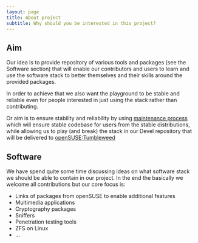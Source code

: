 ```yaml
---
layout: page
title: About project
subtitle: Why should you be interested in this project?
---
```


Aim
---

Our idea is to provide repository of various tools and packages (see the
Software section) that will enable our contributors and users to learn and use
the software stack to better themselves and their skills around the provided
packages.

In order to achieve that we also want the playground to be stable and reliable
even for people interested in just using the stack rather than contributing.

Or aim is to ensure stability and reliability by using [maintenance process](https://en.opensuse.org/openSUSE:Maintenance_update_process)
which will ensure stable codebase for users from the stable distributions,
while allowing us to play (and break) the stack in our Devel repository that will
be delivered to [openSUSE:Tumbleweed](https://en.opensuse.org/Portal:Tumbleweed)

Software
--------

We have spend quite some time discussing ideas on what software stack we should
be able to contain in our project. In the end the basically we welcome all
contributions but our core focus is:

 * Links of packages from openSUSE to enable additional features
 * Multimedia applications
 * Cryptography packages
 * Sniffers
 * Penetration testing tools
 * ZFS on Linux
 * ...
